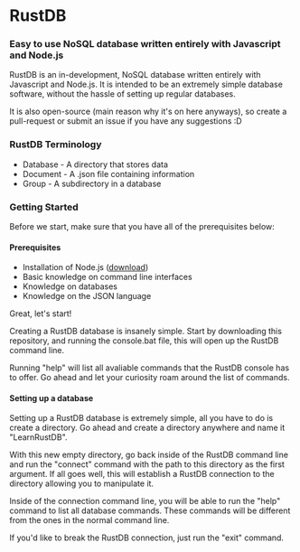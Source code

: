 # RustDB
### Easy to use NoSQL database written entirely with Javascript and Node.js

RustDB is an in-development, NoSQL database written entirely with Javascript and Node.js. It is intended to be an extremely simple database software, without the hassle of setting up regular databases. 

It is also open-source (main reason why it's on here anyways), so create a pull-request or submit an issue if you have any suggestions :D

### RustDB Terminology
* Database - A directory that stores data
* Document - A .json file containing information
* Group - A subdirectory in a database

### Getting Started
Before we start, make sure that you have all of the prerequisites below:
#### Prerequisites
* Installation of Node.js (<a href="https://nodejs.org/en/download/">download</a>)
* Basic knowledge on command line interfaces
* Knowledge on databases
* Knowledge on the JSON language

Great, let's start!

Creating a RustDB database is insanely simple. Start by downloading this repository, and running the console.bat file, this will open up the RustDB command line. 

Running "help" will list all avaliable commands that the RustDB console has to offer. Go ahead and let your curiosity roam around the list of commands.

#### Setting up a database
Setting up a RustDB database is extremely simple, all you have to do is create a directory. Go ahead and create a directory anywhere and name it "LearnRustDB".

With this new empty directory, go back inside of the RustDB command line and run the "connect" command with the path to this directory as the first argument. If all goes well, this will establish a RustDB connection to the directory allowing you to manipulate it.

Inside of the connection command line, you will be able to run the "help" command to list all database commands. These commands will be different from the ones in the normal command line.

If you'd like to break the RustDB connection, just run the "exit" command.
